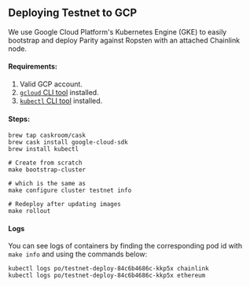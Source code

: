 ## Deploying Testnet to GCP

We use Google Cloud Platform's Kubernetes Engine (GKE) to easily bootstrap
and deploy Parity against Ropsten with an attached Chainlink node.

#### Requirements:

1. Valid GCP account.
2. [`gcloud` CLI tool](https://github.com/Homebrew/homebrew-core/issues/583#issuecomment-214024802) installed.
3. [`kubectl` CLI tool](https://kubernetes.io/docs/tasks/tools/install-kubectl/#install-with-homebrew-on-macos) installed.

#### Steps:

```
brew tap caskroom/cask
brew cask install google-cloud-sdk
brew install kubectl

# Create from scratch
make bootstrap-cluster

# which is the same as
make configure cluster testnet info

# Redeploy after updating images
make rollout
```

#### Logs

You can see logs of containers by finding the corresponding pod
id with `make info` and using the commands below:

```
kubectl logs po/testnet-deploy-84c6b4686c-kkp5x chainlink
kubectl logs po/testnet-deploy-84c6b4686c-kkp5x ethereum
```
